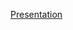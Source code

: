 [Presentation](https://docs.google.com/presentation/d/1elUtc9QJahRpJ8MuelOYSOSe1SAsRGEmZHgN7Nhhn6M/edit?usp=sharing)
